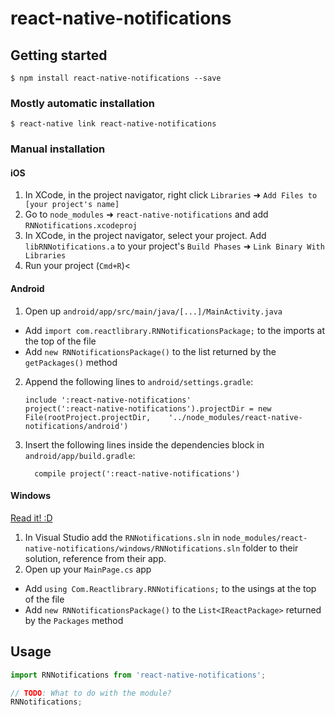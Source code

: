 
# react-native-notifications

## Getting started

`$ npm install react-native-notifications --save`

### Mostly automatic installation

`$ react-native link react-native-notifications`

### Manual installation


#### iOS

1. In XCode, in the project navigator, right click `Libraries` ➜ `Add Files to [your project's name]`
2. Go to `node_modules` ➜ `react-native-notifications` and add `RNNotifications.xcodeproj`
3. In XCode, in the project navigator, select your project. Add `libRNNotifications.a` to your project's `Build Phases` ➜ `Link Binary With Libraries`
4. Run your project (`Cmd+R`)<

#### Android

1. Open up `android/app/src/main/java/[...]/MainActivity.java`
  - Add `import com.reactlibrary.RNNotificationsPackage;` to the imports at the top of the file
  - Add `new RNNotificationsPackage()` to the list returned by the `getPackages()` method
2. Append the following lines to `android/settings.gradle`:
  	```
  	include ':react-native-notifications'
  	project(':react-native-notifications').projectDir = new File(rootProject.projectDir, 	'../node_modules/react-native-notifications/android')
  	```
3. Insert the following lines inside the dependencies block in `android/app/build.gradle`:
  	```
      compile project(':react-native-notifications')
  	```

#### Windows
[Read it! :D](https://github.com/ReactWindows/react-native)

1. In Visual Studio add the `RNNotifications.sln` in `node_modules/react-native-notifications/windows/RNNotifications.sln` folder to their solution, reference from their app.
2. Open up your `MainPage.cs` app
  - Add `using Com.Reactlibrary.RNNotifications;` to the usings at the top of the file
  - Add `new RNNotificationsPackage()` to the `List<IReactPackage>` returned by the `Packages` method


## Usage
```javascript
import RNNotifications from 'react-native-notifications';

// TODO: What to do with the module?
RNNotifications;
```
  
